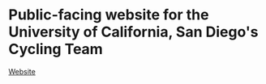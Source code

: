 # Public-facing website for the University of California, San Diego's Cycling Team

[Website](https://www.ucsdcycling.com)
